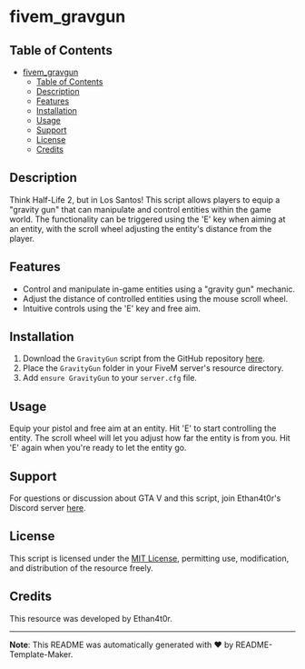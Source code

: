 # fivem_gravgun

## Table of Contents
- [fivem\_gravgun](#fivem_gravgun)
  - [Table of Contents](#table-of-contents)
  - [Description](#description)
  - [Features](#features)
  - [Installation](#installation)
  - [Usage](#usage)
  - [Support](#support)
  - [License](#license)
  - [Credits](#credits)

## Description

Think Half-Life 2, but in Los Santos! This script allows players to equip a "gravity gun" that can manipulate and control entities within the game world. The functionality can be triggered using the 'E' key when aiming at an entity, with the scroll wheel adjusting the entity's distance from the player.

## Features

- Control and manipulate in-game entities using a "gravity gun" mechanic.
- Adjust the distance of controlled entities using the mouse scroll wheel.
- Intuitive controls using the 'E' key and free aim.

## Installation

1. Download the `GravityGun` script from the GitHub repository [here](https://github.com/ethanfs20/GravityGun).
2. Place the `GravityGun` folder in your FiveM server's resource directory.
3. Add `ensure GravityGun` to your `server.cfg` file.

## Usage

Equip your pistol and free aim at an entity. Hit 'E' to start controlling the entity. The scroll wheel will let you adjust how far the entity is from you. Hit 'E' again when you're ready to let the entity go.

## Support

For questions or discussion about GTA V and this script, join Ethan4t0r's Discord server [here](https://discord.gg/BGwrmpjRyQ).

## License

This script is licensed under the [MIT License](LICENSE), permitting use, modification, and distribution of the resource freely.

## Credits

This resource was developed by Ethan4t0r.

---

**Note**: This README was automatically generated with ❤️ by README-Template-Maker.
